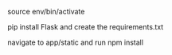 source env/bin/activate

pip install Flask
and create the requirements.txt

navigate to app/static
and run npm install
